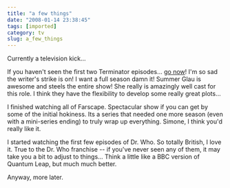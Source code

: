 ```yaml
---
title: "a few things"
date: "2008-01-14 23:38:45"
tags: [imported]
category: tv
slug: a_few_things
---
```


Currently a television kick...

If you haven't seen the first two Terminator episodes... <a href="http://www.fox.com">go now</a>! I'm so sad the writer's strike is on! I want a full season damn it! Summer Glau is awesome and steels the entire show! She really is amazingly well cast for this role. I think they have the flexibility to develop some really great plots...

I finished watching all of Farscape. Spectacular show if you can get by some of the initial hokiness. Its a series that needed one more season (even with a mini-series ending) to truly wrap up everything. Simone, I think you'd really like it.

I started watching the first few episodes of Dr. Who. So totally British, I love it. True to the Dr. Who franchise -- if you've never seen any of them, it may take you a bit to adjust to things... Think a little like a BBC version of Quantum Leap, but much much better.

Anyway, more later.
